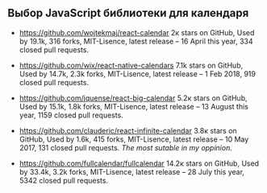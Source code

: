 ## Выбор JavaScript библиотеки для календаря

- https://github.com/wojtekmaj/react-calendar
  2к stars on GitHub, Used by 19.1k, 316 forks, MIT-Lisence, latest release – 16 April this year, 334 closed pull requests.

- https://github.com/wix/react-native-calendars
  7.1k stars on GitHub, Used by 14.7k, 2.3k forks, MIT-Lisence, latest release – 1 Feb 2018, 919 closed pull requests.

- https://github.com/jquense/react-big-calendar
  5.2к stars on GitHub, Used by 15.1k, 1.8k forks, MIT-Lisence, latest release – 13 August this year, 1159 closed pull requests.

- https://github.com/clauderic/react-infinite-calendar
  3.8к stars on GitHub, Used by 1.6k, 415 forks, MIT-Lisence, latest release – 10 May 2017, 131 closed pull requests.
  _The most sutable in my oppinion._

- https://github.com/fullcalendar/fullcalendar
  14.2к stars on GitHub, Used by 33.4k, 3.2k forks, MIT-Lisence, latest release – 28 July this year, 5342 closed pull requests.
